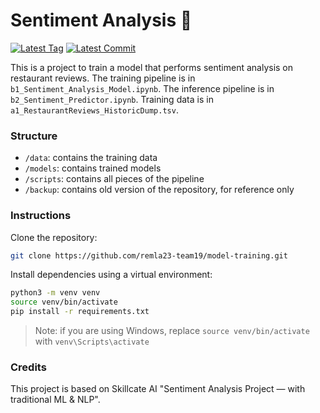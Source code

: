 # Sentiment Analysis 🎲

[![Latest Tag](https://img.shields.io/github/tag/remla23-team19/model-training.svg)](https://github.com/remla23-team19/model-training/tags) [![Latest Commit](https://img.shields.io/github/last-commit/remla23-team19/model-training.svg)](https://github.com/remla23-team19/model-training/commits/main)

This is a project to train a model that performs sentiment analysis on restaurant reviews.
The training pipeline is in `b1_Sentiment_Analysis_Model.ipynb`.
The inference pipeline is in `b2_Sentiment_Predictor.ipynb`.
Training data is in `a1_RestaurantReviews_HistoricDump.tsv`.

### Structure

- `/data`: contains the training data
- `/models`: contains trained models
- `/scripts`: contains all pieces of the pipeline
- `/backup`: contains old version of the repository, for reference only

### Instructions

Clone the repository:

```sh
git clone https://github.com/remla23-team19/model-training.git
```

Install dependencies using a virtual environment:

```sh
python3 -m venv venv
source venv/bin/activate
pip install -r requirements.txt
```

> Note: if you are using Windows, replace `source venv/bin/activate` with `venv\Scripts\activate`

### Credits

This project is based on Skillcate AI "Sentiment Analysis Project — with traditional ML & NLP".
